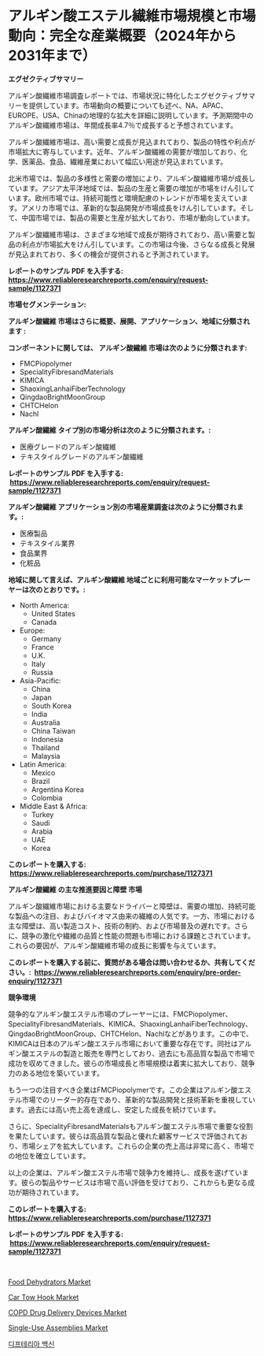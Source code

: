 <p><h1>アルギン酸エステル繊維市場規模と市場動向：完全な産業概要（2024年から2031年まで）</h1></p><p><strong>エグゼクティブサマリー</strong></p>
<p><p>アルギン酸繊維市場調査レポートでは、市場状況に特化したエグゼクティブサマリーを提供しています。市場動向の概要についても述べ、NA、APAC、EUROPE、USA、Chinaの地理的な拡大を詳細に説明しています。予測期間中のアルギン酸繊維市場は、年間成長率4.7％で成長すると予想されています。</p><p>アルギン酸繊維市場は、高い需要と成長が見込まれており、製品の特性や利点が市場拡大に寄与しています。近年、アルギン酸繊維の需要が増加しており、化学、医薬品、食品、繊維産業において幅広い用途が見込まれています。</p><p>北米市場では、製品の多様性と需要の増加により、アルギン酸繊維市場が成長しています。アジア太平洋地域では、製品の生産と需要の増加が市場をけん引しています。欧州市場では、持続可能性と環境配慮のトレンドが市場を支えています。アメリカ市場では、革新的な製品開発が市場成長をけん引しています。そして、中国市場では、製品の需要と生産が拡大しており、市場が動向しています。</p><p>アルギン酸繊維市場は、さまざまな地域で成長が期待されており、高い需要と製品の利点が市場拡大をけん引しています。この市場は今後、さらなる成長と発展が見込まれており、多くの機会が提供されると予測されています。</p></p>
<p><strong>レポートのサンプル PDF を入手する: <a href="https://www.reliableresearchreports.com/enquiry/request-sample/1127371">https://www.reliableresearchreports.com/enquiry/request-sample/1127371</a></strong></p>
<p><strong>市場セグメンテーション:</strong></p>
<p><strong> アルギン酸繊維 市場はさらに概要、展開、アプリケーション、地域に分類されます :</strong></p>
<p><strong>コンポーネントに関しては、 アルギン酸繊維 市場は次のように分類されます: &nbsp;</strong></p>
<p><ul><li>FMCPiopolymer</li><li>SpecialityFibresandMaterials</li><li>KIMICA</li><li>ShaoxingLanhaiFiberTechnology</li><li>QingdaoBrightMoonGroup</li><li>CHTCHelon</li><li>Nachl</li></ul></p>
<p><strong> アルギン酸繊維 タイプ別の市場分析は次のように分類されます。:</strong></p>
<p><ul><li>医療グレードのアルギン酸繊維</li><li>テキスタイルグレードのアルギン酸繊維</li></ul></p>
<p><strong>レポートのサンプル PDF を入手する: &nbsp;<a href="https://www.reliableresearchreports.com/enquiry/request-sample/1127371">https://www.reliableresearchreports.com/enquiry/request-sample/1127371</a></strong></p>
<p><strong> アルギン酸繊維 アプリケーション別の市場産業調査は次のように分類されます。:</strong></p>
<p><ul><li>医療製品</li><li>テキスタイル業界</li><li>食品業界</li><li>化粧品</li></ul></p>
<p><strong>地域に関して言えば、アルギン酸繊維 地域ごとに利用可能なマーケットプレーヤーは次のとおりです。:</strong></p>
<p><ul>
    <li>
        North America:
        <ul>
            <li>United States</li>
            <li>Canada</li>
        </ul>
    </li>
    <li>
        Europe:
        <ul>
            <li>Germany</li>
            <li>France</li>
            <li>U.K.</li>
            <li>Italy</li>
            <li>Russia</li>
        </ul>
    </li>
    <li>
        Asia-Pacific:
        <ul>
            <li>China</li>
            <li>Japan</li>
            <li>South Korea</li>
            <li>India</li>
            <li>Australia</li>
            <li>China Taiwan</li>
            <li>Indonesia</li>
            <li>Thailand</li>
            <li>Malaysia</li>
        </ul>
    </li>
    <li>
        Latin America:
        <ul>
            <li>Mexico</li>
            <li>Brazil</li>
            <li>Argentina Korea</li>
            <li>Colombia</li>
        </ul>
    </li>
    <li>
        Middle East & Africa:
        <ul>
            <li>Turkey</li>
            <li>Saudi</li>
            <li>Arabia</li>
            <li>UAE</li>
            <li>Korea</li>
        </ul>
    </li>
    </ul></p>
<p><strong>このレポートを購入する: &nbsp;<a href="https://www.reliableresearchreports.com/purchase/1127371">https://www.reliableresearchreports.com/purchase/1127371</a></strong></p>
<p><strong>アルギン酸繊維 の主な推進要因と障壁 市場</strong></p>
<p><p>アルギン酸繊維市場における主要なドライバーと障壁は、需要の増加、持続可能な製品への注目、およびバイオマス由来の繊維の人気です。一方、市場における主な障壁は、高い製造コスト、技術の制約、および市場普及の遅れです。さらに、競争の激化や繊維の品質と性能の問題も市場における課題とされています。これらの要因が、アルギン酸繊維市場の成長に影響を与えています。</p></p>
<p><strong>このレポートを購入する前に、質問がある場合は問い合わせるか、共有してください。:&nbsp; <a href="https://www.reliableresearchreports.com/enquiry/pre-order-enquiry/1127371">https://www.reliableresearchreports.com/enquiry/pre-order-enquiry/1127371</a></strong></p>
<p><strong>競争環境</strong></p>
<p><p>競争的なアルギン酸エステル市場のプレーヤーには、FMCPiopolymer、SpecialityFibresandMaterials、KIMICA、ShaoxingLanhaiFiberTechnology、QingdaoBrightMoonGroup、CHTCHelon、Nachlなどがあります。この中で、KIMICAは日本のアルギン酸エステル市場において重要な存在です。同社はアルギン酸エステルの製造と販売を専門としており、過去にも高品質な製品で市場で成功を収めてきました。彼らの市場成長と市場規模は着実に拡大しており、競争力のある地位を築いています。</p><p>もう一つの注目すべき企業はFMCPiopolymerです。この企業はアルギン酸エステル市場でのリーダー的存在であり、革新的な製品開発と技術革新を重視しています。過去には高い売上高を達成し、安定した成長を続けています。</p><p>さらに、SpecialityFibresandMaterialsもアルギン酸エステル市場で重要な役割を果たしています。彼らは高品質な製品と優れた顧客サービスで評価されており、市場シェアを拡大しています。これらの企業の売上高は非常に高く、市場での地位を確立しています。</p><p>以上の企業は、アルギン酸エステル市場で競争力を維持し、成長を遂げています。彼らの製品やサービスは市場で高い評価を受けており、これからも更なる成功が期待されています。</p></p>
<p><strong>このレポートを購入する: &nbsp; <a href="https://www.reliableresearchreports.com/purchase/1127371">https://www.reliableresearchreports.com/purchase/1127371</a></strong></p>
<p><strong>レポートのサンプル PDF を入手する: &nbsp;<a href="https://www.reliableresearchreports.com/enquiry/request-sample/1127371">https://www.reliableresearchreports.com/enquiry/request-sample/1127371</a></strong><strong></strong></p>
<p>&nbsp;</p>
<p><p><a href="https://view.publitas.com/reportprime-1/food-dehydrators-market-with-the-goal-of-estimating-the-market-size-and-future-growth-potential-of-various-market-segments-based-on-component-applications-end-user-and-region/">Food Dehydrators Market</a></p><p><a href="https://spotless-saver-8fd.notion.site/Car-Tow-Hook-Market-Research-Report-Forecasted-for-Period-from-2024-2031-by-Market-Type-Market-A-7b582e6693ab4ca9b416f35ee5a2f71e">Car Tow Hook Market</a></p><p><a href="https://issuu.com/reportprime-2/docs/copd-drug-delivery-devices-market-size-2030.pptx">COPD Drug Delivery Devices Market</a></p><p><a href="https://issuu.com/reportprime-2/docs/single-use-assemblies-market-size-2030.pptx">Single-Use Assemblies Market</a></p><p><a href="https://github.com/sougarounis/Market-Research-Report-List-3/blob/main/30114093367.md">디프테리아 백신</a></p></p>
